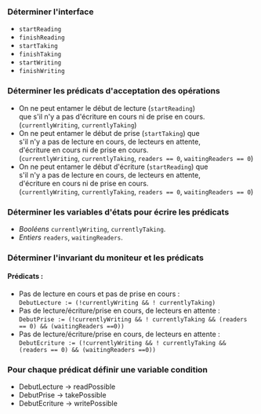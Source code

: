 
### Déterminer l'interface
* `startReading`
* `finishReading`
* `startTaking`
* `finishTaking`
* `startWriting`
* `finishWriting`

### Déterminer les prédicats d'acceptation des opérations
* On ne peut entamer le début de lecture (`startReading`)  
que s'il n'y a pas d'écriture en cours ni de prise en cours.  
(`currentlyWriting`, `currentlyTaking`) 
* On ne peut entamer le début de prise (`startTaking`) que  
s'il n'y a pas de lecture en cours, de lecteurs en attente,  
d'écriture en cours ni de prise en cours.  
(`currentlyWriting`, `currentlyTaking`, `readers == 0`, `waitingReaders == 0`) 
* On ne peut entamer le début d'écriture (`startReading`) que  
s'il n'y a pas de lecture en cours, de lecteurs en attente,  
d'écriture en cours ni de prise en cours.  
(`currentlyWriting`, `currentlyTaking`, `readers == 0`, `waitingReaders == 0`)

### Déterminer les variables d'états pour écrire les prédicats
* *Booléens* `currentlyWriting`, `currentlyTaking`.  
* *Entiers* `readers`, `waitingReaders`.

### Déterminer l'invariant du moniteur et les prédicats
#### Prédicats :
* Pas de lecture en cours et pas de prise en cours :  
 `DebutLecture := (!currentlyWriting && ! currentlyTaking)`
* Pas de lecture/écriture/prise en cours, de lecteurs en attente :  
 `DebutPrise := (!currentlyWriting && ! currentlyTaking && (readers == 0) && (waitingReaders ==0))`
* Pas de lecture/écriture/prise en cours, de lecteurs en attente :  
 `DebutEcriture := (!currentlyWriting && ! currentlyTaking && (readers == 0) && (waitingReaders ==0))`

 ### Pour chaque prédicat définir une variable condition
 * DebutLecture -> readPossible
 * DebutPrise -> takePossible
 * DebutEcriture -> writePossible